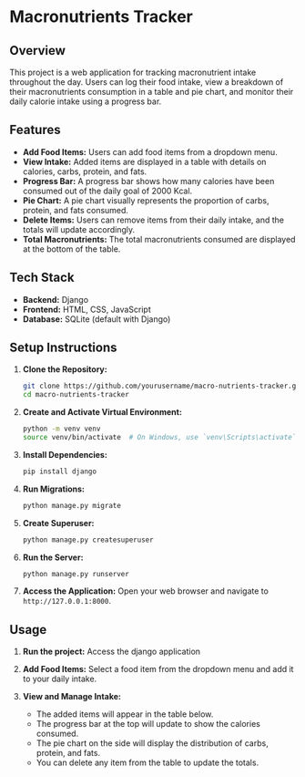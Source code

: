 # Macronutrients Tracker

## Overview

This project is a web application for tracking macronutrient intake throughout the day. Users can log their food intake, view a breakdown of their macronutrients consumption in a table and pie chart, and monitor their daily calorie intake using a progress bar.

## Features

- **Add Food Items:** Users can add food items from a dropdown menu.
- **View Intake:** Added items are displayed in a table with details on calories, carbs, protein, and fats.
- **Progress Bar:** A progress bar shows how many calories have been consumed out of the daily goal of 2000 Kcal.
- **Pie Chart:** A pie chart visually represents the proportion of carbs, protein, and fats consumed.
- **Delete Items:** Users can remove items from their daily intake, and the totals will update accordingly.
- **Total Macronutrients:** The total macronutrients consumed are displayed at the bottom of the table.

## Tech Stack

- **Backend:** Django
- **Frontend:** HTML, CSS, JavaScript
- **Database:** SQLite (default with Django)

## Setup Instructions

1. **Clone the Repository:**
    ```sh
    git clone https://github.com/yourusername/macro-nutrients-tracker.git
    cd macro-nutrients-tracker
    ```

2. **Create and Activate Virtual Environment:**
    ```sh
    python -m venv venv
    source venv/bin/activate  # On Windows, use `venv\Scripts\activate`
    ```

3. **Install Dependencies:**
    ```sh
    pip install django
    ```

4. **Run Migrations:**
    ```sh
    python manage.py migrate
    ```

5. **Create Superuser:**
    ```sh
    python manage.py createsuperuser
    ```

6. **Run the Server:**
    ```sh
    python manage.py runserver
    ```

7. **Access the Application:**
    Open your web browser and navigate to `http://127.0.0.1:8000`.

## Usage

1. **Run the project:**
    Access the django application

2. **Add Food Items:**
    Select a food item from the dropdown menu and add it to your daily intake.

3. **View and Manage Intake:**
    - The added items will appear in the table below.
    - The progress bar at the top will update to show the calories consumed.
    - The pie chart on the side will display the distribution of carbs, protein, and fats.
    - You can delete any item from the table to update the totals.
